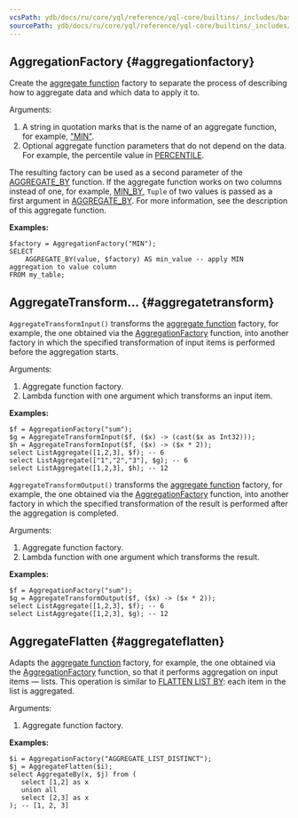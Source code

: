 ```yaml
---
vcsPath: ydb/docs/ru/core/yql/reference/yql-core/builtins/_includes/basic/aggr_factory.md
sourcePath: ydb/docs/ru/core/yql/reference/yql-core/builtins/_includes/basic/aggr_factory.md
---
```

## AggregationFactory {#aggregationfactory}

Create the [aggregate function](../../aggregation.md) factory to separate the process of describing how to aggregate data and which data to apply it to.

Arguments:

1. A string in quotation marks that is the name of an aggregate function, for example, ["MIN"](../../aggregation.md#min).
2. Optional aggregate function parameters that do not depend on the data. For example, the percentile value in [PERCENTILE](../../aggregation.md#percentile).

The resulting factory can be used as a second parameter of the [AGGREGATE_BY](../../aggregation.md#aggregateby) function.
If the aggregate function works on two columns instead of one, for example, [MIN_BY](../../aggregation.md#minby), `Tuple` of two values is passed as a first argument in [AGGREGATE_BY](../../aggregation.md#aggregateby). For more information, see the description of this aggregate function.

**Examples:**
```yql
$factory = AggregationFactory("MIN");
SELECT
    AGGREGATE_BY(value, $factory) AS min_value -- apply MIN aggregation to value column
FROM my_table;
```

## AggregateTransform... {#aggregatetransform}

`AggregateTransformInput()` transforms the [aggregate function](../../aggregation.md) factory, for example, the one obtained via the [AggregationFactory](#aggregationfactory) function, into another factory in which the specified transformation of input items is performed before the aggregation starts.

Arguments:

1. Aggregate function factory.
2. Lambda function with one argument which transforms an input item.

**Examples:**
```yql
$f = AggregationFactory("sum");
$g = AggregateTransformInput($f, ($x) -> (cast($x as Int32)));
$h = AggregateTransformInput($f, ($x) -> ($x * 2));
select ListAggregate([1,2,3], $f); -- 6
select ListAggregate(["1","2","3"], $g); -- 6
select ListAggregate([1,2,3], $h); -- 12
```

`AggregateTransformOutput()` transforms the [aggregate function](../../aggregation.md) factory, for example, the one obtained via the [AggregationFactory](#aggregationfactory) function, into another factory in which the specified transformation of the result is performed after the aggregation is completed.

Arguments:

1. Aggregate function factory.
2. Lambda function with one argument which transforms the result.

**Examples:**
```yql
$f = AggregationFactory("sum");
$g = AggregateTransformOutput($f, ($x) -> ($x * 2));
select ListAggregate([1,2,3], $f); -- 6
select ListAggregate([1,2,3], $g); -- 12
```

## AggregateFlatten {#aggregateflatten}

Adapts the [aggregate function](../../aggregation.md) factory, for example, the one obtained via the [AggregationFactory](#aggregationfactory) function, so that it performs aggregation on input items — lists. This operation is similar to [FLATTEN LIST BY](../../../syntax/flatten.md): each item in the list is aggregated.

Arguments:

1. Aggregate function factory.

**Examples:**
```yql
$i = AggregationFactory("AGGREGATE_LIST_DISTINCT");
$j = AggregateFlatten($i);
select AggregateBy(x, $j) from (
   select [1,2] as x
   union all
   select [2,3] as x
); -- [1, 2, 3]

```
